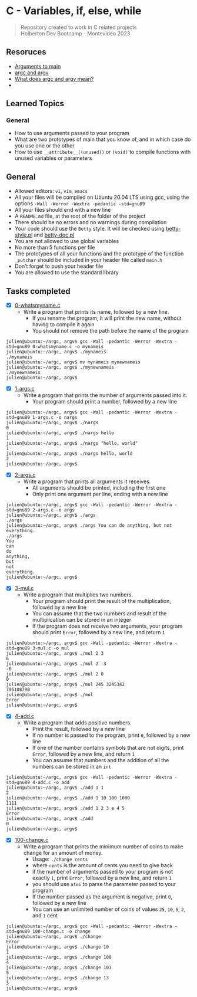 # C - Variables, if, else, while
> Repository created to work in C related projects <br>
Holberton Dev Bootcamp - Montevideo 2023
## Resoruces
 - [Arguments to main](https://publications.gbdirect.co.uk//c_book/chapter10/arguments_to_main.html)
 - [argc and argv](http://crasseux.com/books/ctutorial/argc-and-argv.html)
 - [What does argc and argv mean?](https://www.youtube.com/watch?v=aP1ijjeZc24&ab_channel=PaulProgramming)
 - 
## Learned Topics
### General
* How to use arguments passed to your program
* What are two prototypes of main that you know of, and in which case do you use one or the other
* How to use ``__attribute__((unused))`` or ``(void)`` to compile functions with unused variables or parameters
## General
* Allowed editors: ``vi``, ``vim``, ``emacs``
* All your files will be compiled on Ubuntu 20.04 LTS using gcc, using the options ``-Wall -Werror -Wextra -pedantic -std=gnu89``
* All your files should end with a new line
* A ``README.md`` file, at the root of the folder of the project
* There should be no errors and no warnings during compilation
* Your code should use the ``Betty`` style. It will be checked using [betty-style.pl](https://github.com/hs-hq/Betty/blob/main/betty-style.pl) and [betty-doc.pl](https://github.com/hs-hq/Betty/blob/main/betty-doc.pl)
* You are not allowed to use global variables
* No more than 5 functions per file
* The prototypes of all your functions and the prototype of the function ``_putchar`` should be included in your header file called ``main.h``
* Don’t forget to push your header file
* You are allowed to use the standard library
## Tasks completed
- [x] [0-whatsmyname.c](https://github.com/cristian-encalada/holbertonschool-low_level_programming/blob/master/argc_argv/0-whatsmyname.c)
	- Write a program that prints its name, followed by a new line.
		- If you rename the program, it will print the new name, without having to compile it again
		- You should not remove the path before the name of the program
```
julien@ubuntu:~/argc, argv$ gcc -Wall -pedantic -Werror -Wextra -std=gnu89 0-whatsmyname.c -o mynameis
julien@ubuntu:~/argc, argv$ ./mynameis 
./mynameis
julien@ubuntu:~/argc, argv$ mv mynameis mynewnameis
julien@ubuntu:~/argc, argv$ ./mynewnameis 
./mynewnameis
julien@ubuntu:~/argc, argv$ 
```
- [x] [1-args.c](https://github.com/cristian-encalada/holbertonschool-low_level_programming/blob/master/argc_argv/1-args.c)
	- Write a program that prints the number of arguments passed into it.
		- Your program should print a number, followed by a new line
```
julien@ubuntu:~/argc, argv$ gcc -Wall -pedantic -Werror -Wextra -std=gnu89 1-args.c -o nargs
julien@ubuntu:~/argc, argv$ ./nargs 
0
julien@ubuntu:~/argc, argv$ ./nargs hello
1
julien@ubuntu:~/argc, argv$ ./nargs "hello, world"
1
julien@ubuntu:~/argc, argv$ ./nargs hello, world
2
julien@ubuntu:~/argc, argv$ 
```
- [x] [2-args.c](https://github.com/cristian-encalada/holbertonschool-low_level_programming/blob/master/argc_argv/2-args.c)
	- Write a program that prints all arguments it receives.
		- All arguments should be printed, including the first one
		- Only print one argument per line, ending with a new line
```
julien@ubuntu:~/argc, argv$ gcc -Wall -pedantic -Werror -Wextra -std=gnu89 2-args.c -o args
julien@ubuntu:~/argc, argv$ ./args 
./args
julien@ubuntu:~/argc, argv$ ./args You can do anything, but not everything.
./args
You
can
do
anything,
but
not
everything.
julien@ubuntu:~/argc, argv$ 
```
- [x] [3-mul.c](https://github.com/cristian-encalada/holbertonschool-low_level_programming/blob/master/argc_argv/3-mul.c)
	- Write a program that multiplies two numbers.
		- Your program should print the result of the multiplication, followed by a new line
		- You can assume that the two numbers and result of the multiplication can be stored in an integer
		- If the program does not receive two arguments, your program should print ``Error``, followed by a new line, and return ``1``
```
julien@ubuntu:~/argc, argv$ gcc -Wall -pedantic -Werror -Wextra -std=gnu89 3-mul.c -o mul
julien@ubuntu:~/argc, argv$ ./mul 2 3
6
julien@ubuntu:~/argc, argv$ ./mul 2 -3
-6
julien@ubuntu:~/argc, argv$ ./mul 2 0
0
julien@ubuntu:~/argc, argv$ ./mul 245 3245342
795108790
julien@ubuntu:~/argc, argv$ ./mul
Error
julien@ubuntu:~/argc, argv$ 
```
- [x] [4-add.c](https://github.com/cristian-encalada/holbertonschool-low_level_programming/blob/master/argc_argv/4-add.c)
	- Write a program that adds positive numbers.
		- Print the result, followed by a new line
		- If no number is passed to the program, print ``0``, followed by a new line
		- If one of the number contains symbols that are not digits, print ``Error``, followed by a new line, and return ``1``
		- You can assume that numbers and the addition of all the numbers can be stored in an ``int``
```
julien@ubuntu:~/argc, argv$ gcc -Wall -pedantic -Werror -Wextra -std=gnu89 4-add.c -o add
julien@ubuntu:~/argc, argv$ ./add 1 1
2
julien@ubuntu:~/argc, argv$ ./add 1 10 100 1000
1111
julien@ubuntu:~/argc, argv$ ./add 1 2 3 e 4 5
Error
julien@ubuntu:~/argc, argv$ ./add
0
julien@ubuntu:~/argc, argv$ 
```
- [x] [100-change.c](https://github.com/cristian-encalada/holbertonschool-low_level_programming/blob/master/argc_argv/100-change.c)
	- Write a program that prints the minimum number of coins to make change for an amount of money.
		- Usage: ``./change cents``
		- where ``cents`` is the amount of cents you need to give back
		- if the number of arguments passed to your program is not exactly ``1``, print ``Error``, followed by a new line, and return ``1``
		- you should use ``atoi`` to parse the parameter passed to your program
		- If the number passed as the argument is negative, print ``0``, followed by a new line
		- You can use an unlimited number of coins of values ``25``, ``10``, ``5``, ``2``, and ``1`` cent
```
julien@ubuntu:~/argc, argv$ gcc -Wall -pedantic -Werror -Wextra -std=gnu89 100-change.c -o change
julien@ubuntu:~/argc, argv$ ./change 
Error
julien@ubuntu:~/argc, argv$ ./change 10
1
julien@ubuntu:~/argc, argv$ ./change 100
4
julien@ubuntu:~/argc, argv$ ./change 101
5
julien@ubuntu:~/argc, argv$ ./change 13
3
julien@ubuntu:~/argc, argv$ 
```
